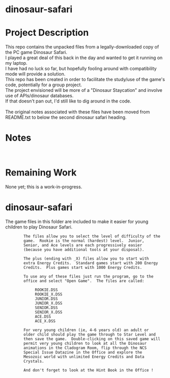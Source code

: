 # dinosaur-safari

# Project Description
This repo contains the unpacked files from a legally-downloaded copy of the PC game Dinosaur Safari.<br>
I played a great deal of this back in the day and wanted to get it running on my laptop.<br>
I have had no luck so far, but hopefully fooling around with compatibility mode will provide a solution.<br>
This repo has been created in order to facilitate the study/use of the game's code, potentially for a group project.<br>
The project envisioned will be more of a "Dinosaur Staycation" and involve use of APIs/dinosaur databases.<br>
If that doesn't pan out, I'd still like to dig around in the code.<br>
<br>
The original notes associated with these files have been moved from README.txt to below the second dinosaur safari heading.<br>

# Notes
<br>

# Remaining Work
None yet; this is a work-in-progress.<br>

# dinosaur-safari

The game files in this folder are included to make it easier
for young children to play Dinosaur Safari.

            The files allow you to select the level of difficulty of the
            game.  Rookie is the normal (hardest) level.  Junior,
            Senior, and Ace levels are each progressively easier
            (because you have additional tools at your disposal).

            The plus (ending with _X) files allow you to start with
            extra Energy Credits.  Standard games start with 200 Energy
            Credits.  Plus games start with 1000 Energy Credits.

            To use any of these files just run the program, go to the
            office and select "Open Game".  The files are called:

                 ROOKIE.DSS
                 ROOKIE_X.DSS
                 JUNIOR.DSS
                 JUNIOR_X.DSS
                 SENIOR.DSS
                 SENIOR_X.DSS
                 ACE.DSS
                 ACE_X.DSS

            For very young children (ie, 4-6 years old) an adult or
            older child should play the game through to Star Level and
            then save the game.  Double-clicking on this saved game will
            permit very young children to look at all the Dinosaur
            animations in the Cladogram Room, flip through the NCS
            Special Issue Datazine in the Office and explore the
            Mesozoic world with unlimited Energy Credits and Data
            Crystals.

            And don't forget to look at the Hint Book in the Office !
